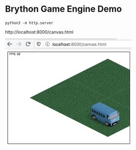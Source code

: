 # Brython Game Engine Demo

`python3 -m http.server`

http://localhost:8000/canvas.html

![canvas demo screenshot](doc/canvas.png?raw=true "canvas")